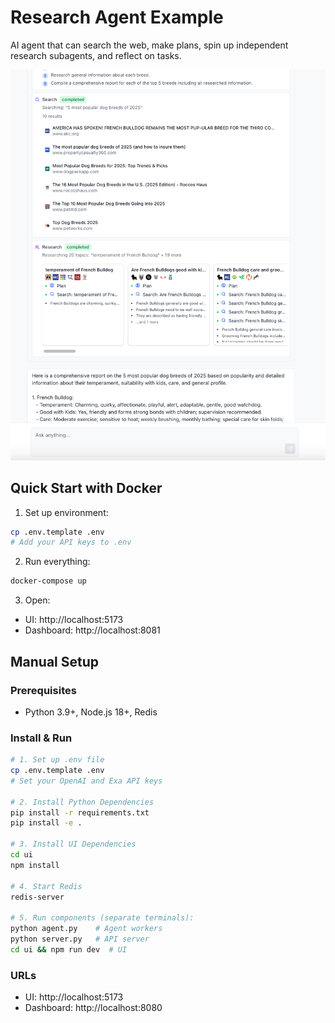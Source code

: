 # Research Agent Example

AI agent that can search the web, make plans, spin up independent research subagents, and reflect on tasks.

![Multi-Agent](../../docs/static/img/multi-agent.png)


## Quick Start with Docker

1. Set up environment:
```bash
cp .env.template .env
# Add your API keys to .env
```

2. Run everything:
```bash
docker-compose up
```

3. Open:
- UI: http://localhost:5173
- Dashboard: http://localhost:8081

## Manual Setup

### Prerequisites
- Python 3.9+, Node.js 18+, Redis

### Install & Run
```bash
# 1. Set up .env file
cp .env.template .env
# Set your OpenAI and Exa API keys

# 2. Install Python Dependencies
pip install -r requirements.txt
pip install -e .

# 3. Install UI Dependencies
cd ui
npm install

# 4. Start Redis
redis-server

# 5. Run components (separate terminals):
python agent.py    # Agent workers
python server.py   # API server  
cd ui && npm run dev  # UI
```

### URLs
- UI: http://localhost:5173
- Dashboard: http://localhost:8080